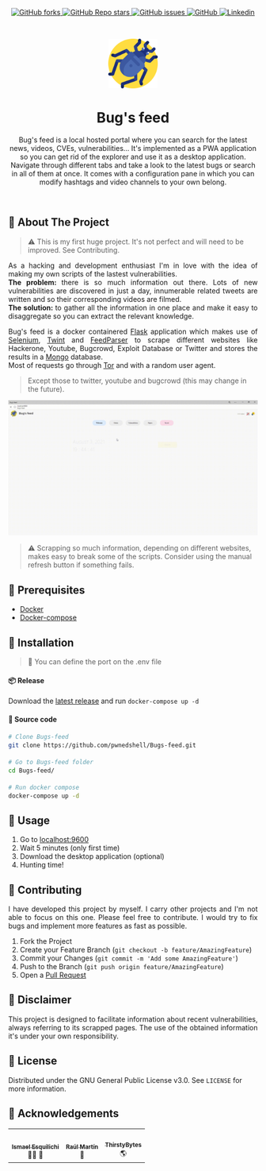 
<p align="center">
  <a href="https://github.com/pwnedshell/Bugs-feed/network/members">
    <img alt="GitHub forks" src="https://img.shields.io/github/forks/PwnedShell/Bugs-feed?style=for-the-badge">
  </a>
  <a href="https://github.com/pwnedshell/Bugs-feed/stargazers">
    <img alt="GitHub Repo stars" src="https://img.shields.io/github/stars/PwnedShell/Bugs-feed?style=for-the-badge">
  </a>
  <a href="https://github.com/pwnedshell/Bugs-feed/issues">
    <img alt="GitHub issues" src="https://img.shields.io/github/issues/PwnedShell/Bugs-feed?style=for-the-badge">
  </a>
  <a href="https://github.com/pwnedshell/Bugs-feed/blob/master/LICENSE.txt">
    <img alt="GitHub" src="https://img.shields.io/github/license/PwnedShell/Bugs-feed?style=for-the-badge">
  </a>
  <a href="https://linkedin.com/in/alejandro-cruz-martínez">
    <img alt="Linkedin" src="https://img.shields.io/badge/-LinkedIn-black.svg?style=for-the-badge&logo=linkedin&colorB=555">
  </a>
</p>

<br>
<p align="center">
  <a href="https://github.com/pwnedshell/Bugs-feed">
    <img src="app/static/assets/img/icon/bug.png" alt="Logo" width="100" height="100">
  </a>

  <h1 align="center">Bug's feed</h1>

  <p align="center">
    Bug's feed is a local hosted portal where you can search for the latest news, videos, CVEs, vulnerabilities...
    It's implemented as a PWA application so you can get rid of the explorer and use it as a desktop application.
    Navigate through different tabs and take a look to the latest bugs or search in all of them at once.
    It comes with a configuration pane in which you can modify hashtags and video channels to your own belong. 
  </p>
</p>

<br>

## 🐝 About The Project

> ⚠️ This is my first huge project. It's not perfect and will need to be improved. See Contributing.

<p align="justify">
  As a hacking and development enthusiast I'm in love with the idea of making my own scripts of the lastest vulnerabilities. <br>
  <strong>The problem: </strong>there is so much information out there. Lots of new vulnerabilities are discovered in just a day, innumerable related tweets are  written and so their corresponding videos are filmed. <br>
  <strong>The solution: </strong>to gather all the information in one place and make it easy to disaggregate so you can extract the relevant knowledge.
</p>
<p align="justify">
Bug's feed is a docker containered <a href="https://pypi.org/project/Flask/">Flask</a> application which makes use of <a href="https://www.selenium.dev/">Selenium</a>, <a href="https://github.com/twintproject/twint">Twint</a> and <a href="https://pypi.org/project/feedparser/">FeedParser</a> to scrape different websites like Hackerone, Youtube, Bugcrowd, Exploit Database or Twitter and stores the results in a <a href="https://www.mongodb.com/es">Mongo</a> database. <br>
Most of requests go through <a href="https://www.torproject.org/">Tor</a> and with a random user agent.
</p>

> Except those to twitter, youtube and bugcrowd (this may change in the future).

<p align="center">
    <img src="app/static/assets/img/Demo.gif" alt="Gif" width="700">
</p>

> ⚠️ Scrapping so much information, depending on different websites, makes easy to break some of the scripts. Consider using the manual refresh button if something fails.


## 🦟 Prerequisites

<ul>
  <li><a href="https://www.docker.com/">Docker</a></li>
  <li><a href="https://docs.docker.com/compose/">Docker-compose</a></li>
</ul>

## 🦗 Installation

>🥢 You can define the port on the .env file

#### 📦 Release

Download the [latest release](https://github.com/PwnedShell/Bugs-feed/releases/latest) and run `docker-compose up -d`

#### 🌱 Source code

```bash
# Clone Bugs-feed
git clone https://github.com/pwnedshell/Bugs-feed.git

# Go to Bugs-feed folder
cd Bugs-feed/

# Run docker compose
docker-compose up -d
```

## 🦋 Usage

1. Go to [localhost:9600](http://localhost:9600) 
2. Wait 5 minutes (only first time)
3. Download the desktop application (optional)
4. Hunting time!

## 🐜 Contributing

<p align="justify">
I have developed this project by myself. I carry other projects and I'm not able to focus on this one. Please feel free to contribute. I would try to fix bugs and implement more features as fast as possible.
</p>

1. Fork the Project
2. Create your Feature Branch (`git checkout -b feature/AmazingFeature`)
3. Commit your Changes (`git commit -m 'Add some AmazingFeature'`)
4. Push to the Branch (`git push origin feature/AmazingFeature`)
5. Open a <a href="https://github.com/PwnedShell/Bugs-feed/pulls">Pull Request</a>

## 🐍 Disclaimer

<p align="justify">
This project is designed to facilitate information about recent vulnerabilities, always referring to its scrapped pages. The use of the obtained information it's under your own responsibility.
</p>

## 🐛 License

Distributed under the GNU General Public License v3.0. See `LICENSE` for more information.

## 🐌 Acknowledgements

<table>
  <tr>
    <td align="center">
      <a href="https://github.com/esquilichi">
      <img src="https://avatars.githubusercontent.com/esquilichi?v=4?s=100" width="100px;" alt=""/><br/>
      <sub><b>Ismael Esquilichi</b></sub></a><br/>
      <span title="Tests">👷🏻</span> <span title="Ideas, Planning, & Feedback">🤔</span>
    </td>
    <td align="center">
      <a href="https://github.com/rmartinsanta">
      <img src="https://avatars.githubusercontent.com/rmartinsanta?v=4?s=100" width="100px;" alt=""/><br/>
      <sub><b>Raúl Martín</b></sub></a><br/>
      <span title="Mentoring">🎒</span>
    </td>
    <td align="center">
      <a href="https://github.com/AndreaOliva99">
      <img src="https://avatars.githubusercontent.com/AndreaOliva99?v=4?s=100" width="100px;" alt=""/><br/>
      <sub><b>ThirstyBytes</b></sub></a><br/>
      <span title="Translation">🌎</span>
    </td>
  </tr>
</table>